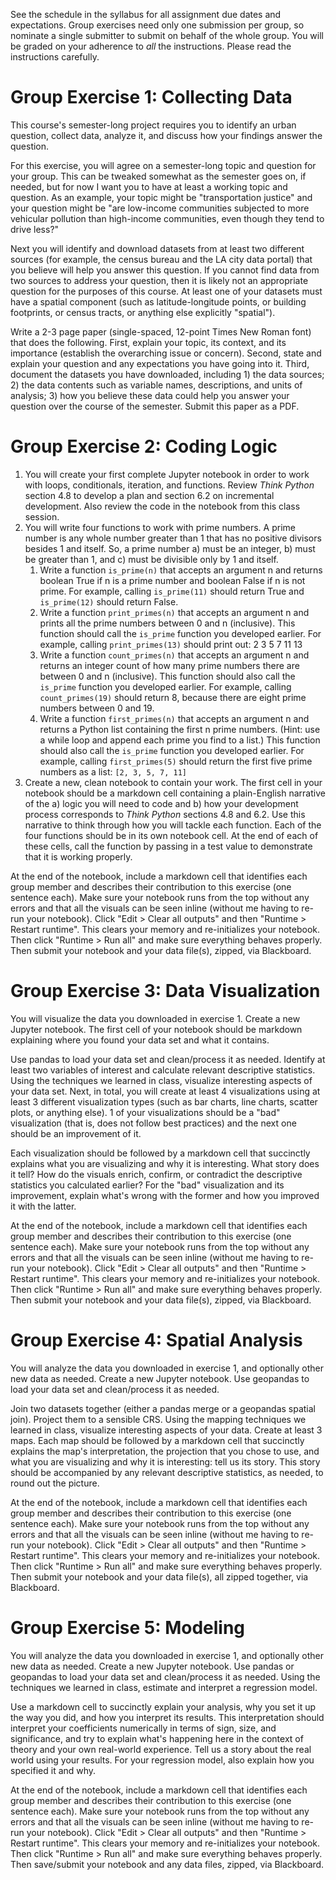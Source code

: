 See the schedule in the syllabus for all assignment due dates and expectations. Group exercises need only one submission per group, so nominate a single submitter to submit on behalf of the whole group. You will be graded on your adherence to *all* the instructions. Please read the instructions carefully.

# Group Exercise 1: Collecting Data

This course's semester-long project requires you to identify an urban question, collect data, analyze it, and discuss how your findings answer the question.

For this exercise, you will agree on a semester-long topic and question for your group. This can be tweaked somewhat as the semester goes on, if needed, but for now I want you to have at least a working topic and question. As an example, your topic might be "transportation justice" and your question might be "are low-income communities subjected to more vehicular pollution than high-income communities, even though they tend to drive less?"

Next you will identify and download datasets from at least two different sources (for example, the census bureau and the LA city data portal) that you believe will help you answer this question. If you cannot find data from two sources to address your question, then it is likely not an appropriate question for the purposes of this course. At least one of your datasets must have a spatial component (such as latitude-longitude points, or building footprints, or census tracts, or anything else explicitly "spatial").

Write a 2-3 page paper (single-spaced, 12-point Times New Roman font) that does the following. First, explain your topic, its context, and its importance (establish the overarching issue or concern). Second, state and explain your question and any expectations you have going into it. Third, document the datasets you have downloaded, including 1) the data sources; 2) the data contents such as variable names, descriptions, and units of analysis; 3) how you believe these data could help you answer your question over the course of the semester. Submit this paper as a PDF.

# Group Exercise 2: Coding Logic

1. You will create your first complete Jupyter notebook in order to work with loops, conditionals, iteration, and functions. Review *Think Python* section 4.8 to develop a plan and section 6.2 on incremental development. Also review the code in the notebook from this class session.
2. You will write four functions to work with prime numbers. A prime number is any whole number greater than 1 that has no positive divisors besides 1 and itself. So, a prime number a) must be an integer, b) must be greater than 1, and c) must be divisible only by 1 and itself.
   1. Write a function `is_prime(n)` that accepts an argument n and returns boolean True if n is a prime number and boolean False if n is not prime. For example, calling `is_prime(11)` should return True and `is_prime(12)` should return False.
   2. Write a function `print_primes(n)` that accepts an argument n and prints all the prime numbers between 0 and n (inclusive). This function should call the `is_prime` function you developed earlier. For example, calling `print_primes(13)` should print out: 2 3 5 7 11 13
   3. Write a function `count_primes(n)` that accepts an argument n and returns an integer count of how many prime numbers there are between 0 and n (inclusive). This function should also call the `is_prime` function you developed earlier. For example, calling `count_primes(19)` should return 8, because there are eight prime numbers between 0 and 19.
   4. Write a function `first_primes(n)` that accepts an argument n and returns a Python list containing the first n prime numbers. (Hint: use a while loop and append each prime you find to a list.) This function should also call the `is_prime` function you developed earlier. For example, calling `first_primes(5)` should return the first five prime numbers as a list: `[2, 3, 5, 7, 11]`
3. Create a new, clean notebook to contain your work. The first cell in your notebook should be a markdown cell containing a plain-English narrative of the a) logic you will need to code and b) how your development process corresponds to *Think Python* sections 4.8 and 6.2. Use this narrative to think through how you will tackle each function. Each of the four functions should be in its own notebook cell. At the end of each of these cells, call the function by passing in a test value to demonstrate that it is working properly.

At the end of the notebook, include a markdown cell that identifies each group member and describes their contribution to this exercise (one sentence each). Make sure your notebook runs from the top without any errors and that all the visuals can be seen inline (without me having to re-run your notebook). Click "Edit > Clear all outputs" and then "Runtime > Restart runtime". This clears your memory and re-initializes your notebook. Then click "Runtime > Run all" and make sure everything behaves properly. Then submit your notebook and your data file(s), zipped, via Blackboard.

# Group Exercise 3: Data Visualization

You will visualize the data you downloaded in exercise 1. Create a new Jupyter notebook. The first cell of your notebook should be markdown explaining where you found your data set and what it contains.

Use pandas to load your data set and clean/process it as needed. Identify at least two variables of interest and calculate relevant descriptive statistics. Using the techniques we learned in class, visualize interesting aspects of your data set. Next, in total, you will create at least 4 visualizations using at least 3 different visualization types (such as bar charts, line charts, scatter plots, or anything else). 1 of your visualizations should be a "bad" visualization (that is, does not follow best practices) and the next one should be an improvement of it.

Each visualization should be followed by a markdown cell that succinctly explains what you are visualizing and why it is interesting. What story does it tell? How do the visuals enrich, confirm, or contradict the descriptive statistics you calculated earlier? For the "bad" visualization and its improvement, explain what's wrong with the former and how you improved it with the latter.

At the end of the notebook, include a markdown cell that identifies each group member and describes their contribution to this exercise (one sentence each). Make sure your notebook runs from the top without any errors and that all the visuals can be seen inline (without me having to re-run your notebook). Click "Edit > Clear all outputs" and then "Runtime > Restart runtime". This clears your memory and re-initializes your notebook. Then click "Runtime > Run all" and make sure everything behaves properly. Then submit your notebook and your data file(s), zipped, via Blackboard.

# Group Exercise 4: Spatial Analysis

You will analyze the data you downloaded in exercise 1, and optionally other new data as needed. Create a new Jupyter notebook. Use geopandas to load your data set and clean/process it as needed.

Join two datasets together (either a pandas merge or a geopandas spatial join). Project them to a sensible CRS. Using the mapping techniques we learned in class, visualize interesting aspects of your data. Create at least 3 maps. Each map should be followed by a markdown cell that succinctly explains the map's interpretation, the projection that you chose to use, and what you are visualizing and why it is interesting: tell us its story. This story should be accompanied by any relevant descriptive statistics, as needed, to round out the picture.

At the end of the notebook, include a markdown cell that identifies each group member and describes their contribution to this exercise (one sentence each). Make sure your notebook runs from the top without any errors and that all the visuals can be seen inline (without me having to re-run your notebook). Click "Edit > Clear all outputs" and then "Runtime > Restart runtime". This clears your memory and re-initializes your notebook. Then click "Runtime > Run all" and make sure everything behaves properly. Then submit your notebook and your data file(s), all zipped together, via Blackboard.

# Group Exercise 5: Modeling

You will analyze the data you downloaded in exercise 1, and optionally other new data as needed. Create a new Jupyter notebook. Use pandas or geopandas to load your data set and clean/process it as needed. Using the techniques we learned in class, estimate and interpret a regression model.

Use a markdown cell to succinctly explain your analysis, why you set it up the way you did, and how you interpret its results. This interpretation should interpret your coefficients numerically in terms of sign, size, and significance, and try to explain what's happening here in the context of theory and your own real-world experience. Tell us a story about the real world using your results. For your regression model, also explain how you specified it and why.

At the end of the notebook, include a markdown cell that identifies each group member and describes their contribution to this exercise (one sentence each). Make sure your notebook runs from the top without any errors and that all the visuals can be seen inline (without me having to re-run your notebook). Click "Edit > Clear all outputs" and then "Runtime > Restart runtime". This clears your memory and re-initializes your notebook. Then click "Runtime > Run all" and make sure everything behaves properly. Then save/submit your notebook and any data files, zipped, via Blackboard.
